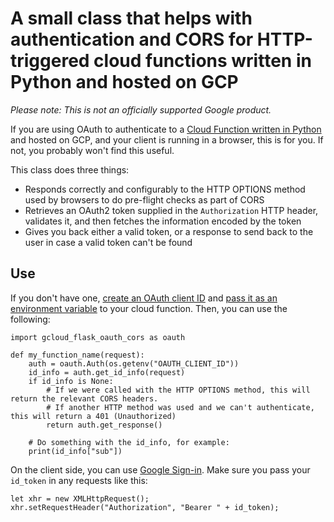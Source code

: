# A small class that helps with authentication and CORS for HTTP-triggered cloud functions written in Python and hosted on GCP

_Please note: This is not an officially supported Google product._

If you are using OAuth to authenticate to a [Cloud Function written in Python](https://cloud.google.com/functions/docs/concepts/python-runtime) and hosted on GCP, and your client is running in a browser, this is for you. If not, you probably won't find this useful.

This class does three things:

* Responds correctly and configurably to the HTTP OPTIONS method used by browsers to do pre-flight checks as part of CORS
* Retrieves an OAuth2 token supplied in the `Authorization` HTTP header, validates it, and then fetches the information encoded by the token
* Gives you back either a valid token, or a response to send back to the user in case a valid token can't be found

## Use

If you don't have one, [create an OAuth client ID](https://developers.google.com/identity/protocols/OAuth2WebServer) and [pass it as an environment variable](https://cloud.google.com/functions/docs/env-var) to your cloud function. Then, you can use the following: 

```
import gcloud_flask_oauth_cors as oauth

def my_function_name(request):
    auth = oauth.Auth(os.getenv("OAUTH_CLIENT_ID"))
    id_info = auth.get_id_info(request)
    if id_info is None:
        # If we were called with the HTTP OPTIONS method, this will return the relevant CORS headers.
        # If another HTTP method was used and we can't authenticate, this will return a 401 (Unauthorized)
        return auth.get_response()

    # Do something with the id_info, for example:
    print(id_info["sub"])
```

On the client side, you can use [Google Sign-in](https://developers.google.com/identity/sign-in/web/). Make sure you pass your `id_token` in any requests like this:

```
let xhr = new XMLHttpRequest();
xhr.setRequestHeader("Authorization", "Bearer " + id_token);
```

